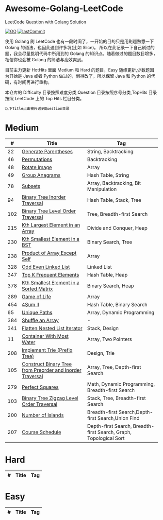 <!--
 * @Author: Nettor
 * @Date: 2020-06-08 15:35:19
 * @LastEditors: Nettor
 * @LastEditTime: 2020-07-09 13:15:02
 * @Description: file content
-->

# Awesome-Golang-LeetCode

LeetCode Question with Golang Solution

[![GO](https://img.shields.io/badge/Language-Go-Blue.svg?logo=go)](./)
[![lastCommit](https://img.shields.io/github/last-commit/Neotter/awesome-golang-leetcode)](./)

使用 Golang 刷 LeetCode 也有一段时间了，一开始的目的只是用刷题熟悉一下 Golang 的语法，也因此遇到许多坑(比如 Slice)。
所以在此记录一下自己刷过的题，我会尽量挑明代码中所用到的 Golang 的知识点。随着做过的题目数目增多，相信你也会被 Golang 的简洁与高效爽到。

目前主力更新 HotHits 里面 Medium 和 Hard 的题目，Easy 随缘更新,少数题因为开始是 Java 或者 Python 做过的，懒得改了，所以保留 Java 和 Python 的代码，有时间再进行重构。

本仓库的 Difficulty 目录按照难度分类,Question 目录按照序号分类,TopHits 目录按照 LeetCode 上的 Top Hits 栏目分类。

`以下Title点击被传送到Question目录`

# Medium

| #   | Title                                                                       | Tag                                                               |
| --- | --------------------------------------------------------------------------- | ----------------------------------------------------------------- |
| 22  | [Generate Parentheses](./Question/22)                                       | String, Backtracking                                              |
| 46  | [Permutations](./Question/46)                                               | Backtracking                                                      |
| 48  | [Rotate Image](./Question/48)                                               | Array                                                             |
| 49  | [Group Anagrams](./Question/49)                                             | Hash Table, String                                                |
| 78  | [Subsets](./Question/78)                                                    | Array, Backtracking, Bit Manipulation                             |
| 94  | [Binary Tree Inorder Traversal](./Question/94)                              | Hash Table, Stack, Tree                                           |
| 102 | [Binary Tree Level Order Traversal](./Question/102)                         | Tree, Breadth-first Search                                        |
| 215 | [Kth Largest Element in an Array](./Question/215)                           | Divide and Conquer, Heap                                          |
| 230 | [Kth Smallest Element in a BST](./Question/230)                             | Binary Search, Tree                                               |
| 238 | [Product of Array Except Self](./Question/238)                              | Array                                                             |
| 328 | [Odd Even Linked List](./Question/328)                                      | Linked List                                                       |
| 347 | [Top K Frequent Elements](./Question/347)                                   | Hash Table, Heap                                                  |
| 378 | [Kth Smallest Element in a Sorted Matrix](./Question/378)                   | Binary Search, Heap                                               |
| 289 | [Game of Life](./Question/289)                                              | Array                                                             |
| 454 | [4Sum II](./Question/454)                                                   | Hash Table, Binary Search                                         |
| 65  | [Unique Paths](./Question/65)                                               | Array, Dynamic Programming                                        |
| 384 | [Shuffle an Array](./Question/384)                                          | -                                                                 |
| 341 | [Flatten Nested List Iterator](./Question/341)                              | Stack, Design                                                     |
| 11  | [Container With Most Water](./Question/11)                                  | Array, Two Pointers                                               |
| 208 | [Implement Trie (Prefix Tree)](./Question/208)                              | Design, Trie                                                      |
| 105 | [Construct Binary Tree from Preorder and Inorder Traversal](./Question/105) | Array, Tree, Depth-first Search                                   |
| 279 | [Perfect Squares](./Question/279)                                           | Math, Dynamic Programming, Breadth-first Search                   |
| 103 | [Binary Tree Zigzag Level Order Traversal](./Question/103)                  | Stack, Tree, Breadth-first Search                                 |
| 200 | [Number of Islands](./Question/200)                                         | Breadth-first Search,Depth-first Search,Union Find                |
| 207 | [Course Schedule](./Question/207)                                           | Depth-first Search, Breadth-first Search, Graph, Topological Sort |

# Hard

| #   | Title | Tag |
| --- | ----- | --- |


# Easy

| #   | Title | Tag |
| --- | ----- | --- |


